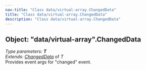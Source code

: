 ```yaml
---
nav-title: "Class data/virtual-array.ChangedData"
title: "Class data/virtual-array.ChangedData"
description: "Class data/virtual-array.ChangedData"
---
```

## Object: "data/virtual-array".ChangedData  
_Type parameters:_ _**T**_  
_Extends:_ [_ChangedData_](../../data/observable-array/ChangedData.md) of _T_  
Provides event args for "changed" event.